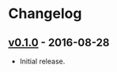 # Changelog

## [v0.1.0](https://github.com/tshlabs/staccato/tree/0.1.0) - 2016-08-28

* Initial release.
